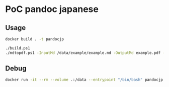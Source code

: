 # PoC pandoc japanese

## Usage

```bash
docker build . -t pandocjp
```

```bash
./build.ps1
./mdtopdf.ps1 -InputMd /data/example/example.md -OutputMd example.pdf -ResourcePath ./example/
```

## Debug

```bash
docker run -it --rm --volume .:/data --entrypoint "/bin/bash" pandocjp
```

